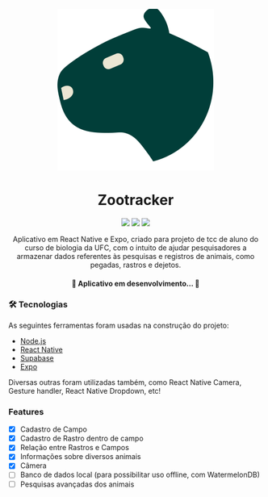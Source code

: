 <p align="center">
  <img src='src/Assets/logo_capivara.svg'/>
</p>

<h1 align='center'>Zootracker</h1>

<p align='center'>
  <img src="https://img.shields.io/static/v1?label=React Native&message=0.64.3&color=00FFFF&style=for-the-badge&logo=React"/>
  <img src="https://img.shields.io/static/v1?label=Expo&message=~43.0.2&color=000000&style=for-the-badge&logo=Expo"/>
  <img src="https://img.shields.io/static/v1?label=Styled-components&message=^5.3.3&color=DB7093&style=for-the-badge&logo=styled-components"/>
</p>

<p align="center">
  Aplicativo em React Native e Expo, criado para projeto de tcc de aluno do curso de biologia da UFC, com o intuito de ajudar pesquisadores a
  armazenar dados referentes às pesquisas e registros de animais, como pegadas, rastros e dejetos.
</p>

<h4 align="center"> 
	🚧  Aplicativo em desenvolvimento...  🚧
</h4>

### 🛠 Tecnologias

As seguintes ferramentas foram usadas na construção do projeto:

- [Node.js](https://nodejs.org/en/)
- [React Native](https://reactnative.dev/)
- [Supabase](https://supabase.com/)
- [Expo](https://expo.dev)

Diversas outras foram utilizadas também, como React Native Camera, Gesture handler, React Native Dropdown, etc!

### Features

- [x] Cadastro de Campo
- [x] Cadastro de Rastro dentro de campo
- [x] Relação entre Rastros e Campos
- [x] Informações sobre diversos animais
- [x] Câmera
- [ ] Banco de dados local (para possibilitar uso offline, com WatermelonDB)
- [ ] Pesquisas avançadas dos animais
